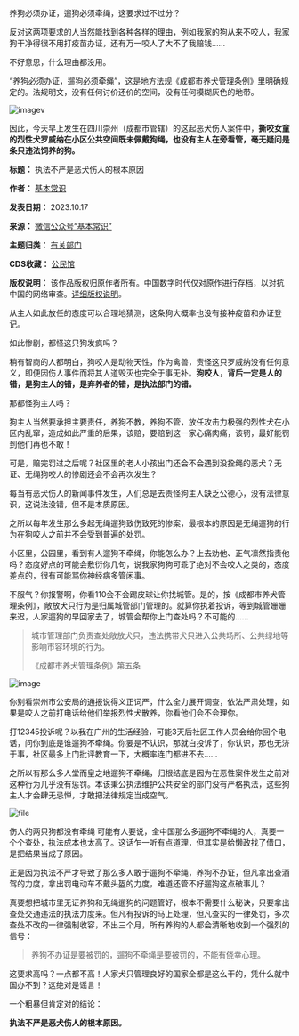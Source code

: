 养狗必须办证，遛狗必须牵绳，这要求过不过分？


反对这两项要求的人当然能找到各种各样的理由，例如我家的狗从来不咬人，我家狗干净得很不用打疫苗办证，还有万一咬人了大不了我赔钱……


不好意思，什么理由都没用。


“养狗必须办证，遛狗必须牵绳”，这是地方法规《成都市养犬管理条例》里明确规定的。法规明文，没有任何讨价还价的空间，没有任何模糊灰色的地带。


![imagev](https://chinadigitaltimes.net/chinese/files/2023/10/post-701190-652e6b0458d25.)


因此，今天早上发生在四川崇州（成都市管辖）的这起恶犬伤人案件中，**撕咬女童的烈性犬罗威纳在小区公共空间既未佩戴狗绳，也没有主人在旁看管，毫无疑问是条只违法饲养的狗。** 




**标题：** 执法不严是恶犬伤人的根本原因  

**作者：** [基本常识](https://chinadigitaltimes.net/space/基本常识)  

**发表日期：** 2023.10.17  

**来源：** [微信公众号“基本常识”](https://web.archive.org/web/https://mp.weixin.qq.com/s/Ud15bknJrNSj6DBGpaPy_w)  

**主题归类：** [有关部门](https://chinadigitaltimes.net/space/有关部门)  

**CDS收藏：** [公民馆](https://chinadigitaltimes.net/space/%E5%85%AC%E6%B0%91%E9%A6%86)  

**版权说明：** 该作品版权归原作者所有。中国数字时代仅对原作进行存档，以对抗中国的网络审查。[详细版权说明](https://chinadigitaltimes.net/chinese/copyright)。


从主人如此放任的态度可以合理地猜测，这条狗大概率也没有接种疫苗和办证登记。


如此惨剧，都怪这只狗发疯吗？


稍有智商的人都明白，狗咬人是动物天性，作为禽兽，责怪这只罗威纳没有任何意义，即便因伤人事件而将其人道毁灭也完全于事无补。**狗咬人，背后一定是人的错，是狗主人的错，是弃养者的错，是执法部门的错。** 


那都怪狗主人吗？


狗主人当然要承担主要责任，养狗不教，养狗不管，放任攻击力极强的烈性犬在小区内乱窜，造成如此严重的后果，该赔，要赔到这一家心痛肉痛，该罚，最好能罚到他们再也不敢！


可是，赔完罚过之后呢？社区里的老人小孩出门还会不会遇到没拴绳的恶犬？无证、无绳狗咬人的惨剧还会不会再次发生？


每当有恶犬伤人的新闻事件发生，人们总是去责怪狗主人缺乏公德心，没有法律意识，这说法没错，但不是本质原因。


之所以每年发生那么多起无绳遛狗致伤致死的惨案，最根本的原因是无绳遛狗的行为在狗咬人之前并不会受到普遍的处罚。


小区里，公园里，看到有人遛狗不牵绳，你能怎么办？上去劝他、正气凛然指责他吗？态度好点的可能会敷衍你几句，说我家狗狗可乖了绝对不会咬人之类的，态度差点的，很有可能骂你神经病多管闲事。


不服气？你报警啊，你看110会不会踢皮球让你找城管。是的，按《成都市养犬管理条例》，敞放犬只行为是归属城管部门管理的。就算你执着投诉，等到城管姗姗来迟，人家遛狗的早回家去了，城管会帮你上门查处吗？不可能的……



> 
> 城市管理部门负责查处敞放犬只，违法携带犬只进入公共场所、公共绿地等影响市容环境的行为。
> 
> 
> 《成都市养犬管理条例》第五条
> 
> 
> 


![image](https://chinadigitaltimes.net/chinese/files/2023/10/post-701190-652e6b0464bdc.)


你别看崇州市公安局的通报说得义正词严，什么全力展开调查，依法严肃处理，如果是咬人之前打电话给他们举报烈性犬散养，你看他们会不会理你。


打12345投诉呢？以我在广州的生活经验，可能3天后社区工作人员会给你回个电话，问你到底是谁遛狗不牵绳。你要是不认识，那就白投诉了，你认识，那也无济于事，社区最多上门批评教育一下，大概率连门都进不去……


之所以有那么多人堂而皇之地遛狗不牵绳，归根结底是因为在恶性案件发生之前对这种行为几乎没有惩罚。本该秉公执法维护公共安全的部门没有严格执法，这些狗主人才会肆无忌惮，才敢把法律规定当成空气。


![file](https://chinadigitaltimes.net/chinese/files/2023/10/image-1697540768449.png)  

伤人的两只狗都没有牵绳
可能有人要说，全中国那么多遛狗不牵绳的人，真要一个个查处，执法成本也太高了。这话乍一听有点道理，但其实是给懒政找了借口，是把结果当成了原因。


正是因为执法不严才导致了那么多人敢于遛狗不牵绳，养狗不办证，但凡拿出查酒驾的力度，拿出罚电动车不戴头盔的力度，难道还管不好遛狗这点破事儿？


真要想把城市里无证养狗和无绳遛狗的问题管好，根本不需要什么秘诀，只要拿出查处交通违法的执法力度来。但凡有投诉的马上处理，但凡查实的一律处罚，多次查处不改的一律强制收容，不出三个月，所有养狗的人都会清晰地收到一个强烈的信号：



> 
> 养狗不办证是要被罚的，遛狗不牵绳是要被罚的，不能有侥幸心理。
> 
> 
> 


这要求高吗？一点都不高！人家犬只管理良好的国家全都是这么干的，凭什么就中国办不到？这绝对是谣言！


一个粗暴但肯定对的结论：


**执法不严是恶犬伤人的根本原因。** 



